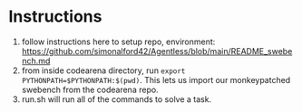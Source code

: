 # Instructions
1. follow instructions here to setup repo, environment: https://github.com/simonalford42/Agentless/blob/main/README_swebench.md
2. from inside codearena directory, run `export PYTHONPATH=$PYTHONPATH:$(pwd)`. This lets us import our monkeypatched swebench from the codearena repo.
2. run.sh will run all of the commands to solve a task.
